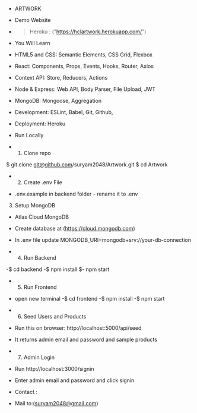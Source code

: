 - ARTWORK

- Demo Website

- > Heroku : ("https://hclartwork.herokuapp.com/")

- You Will Learn

- HTML5 and CSS: Semantic Elements, CSS Grid, Flexbox
- React: Components, Props, Events, Hooks, Router, Axios
- Context API: Store, Reducers, Actions
- Node & Express: Web API, Body Parser, File Upload, JWT
- MongoDB: Mongoose, Aggregation
- Development: ESLint, Babel, Git, Github,
- Deployment: Heroku

- Run Locally

- 1. Clone repo

$ git clone git@github.com/suryam2048/Artwork.git
$ cd Artwork

- 2. Create .env File

- .env.example in backend folder - rename it to .env

 3. Setup MongoDB

- Atlas Cloud MongoDB
- Create database at (https://cloud.mongodb.com)
- In .env file update MONGODB_URI=mongodb+srv://your-db-connection

- 4. Run Backend

-$ cd backend
-$ npm install
$- npm start

- 5. Run Frontend

- open new terminal
-$ cd frontend
-$ npm install
-$ npm start


- 6. Seed Users and Products

- Run this on browser: http://localhost:5000/api/seed
- It returns admin email and password and sample products

- 7. Admin Login

- Run http://localhost:3000/signin
- Enter admin email and password and click signin

- Contact :
- Mail to:(suryam2048@gmail.com)
